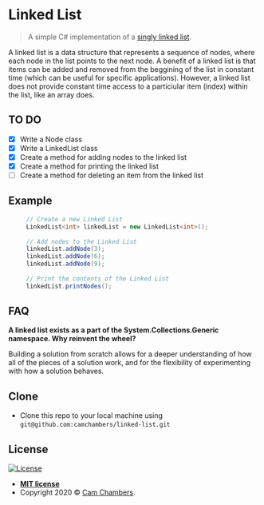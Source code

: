 # Linked List
> A simple C# implementation of a [singly linked list](https://en.wikipedia.org/wiki/Linked_list). 

A linked list is a data structure that represents a sequence of nodes, where each node in the list points to the next node. A benefit of a linked list is that items can be added and removed from the beggining of the list in constant time (which can be useful for specific applications). However, a linked list does not provide constant time access to a particiular item (index) within the list, like an array does. 

## TO DO

- [x] Write a Node class
- [x] Write a LinkedList class
- [x] Create a method for adding nodes to the linked list
- [X] Create a method for printing the linked list
- [ ] Create a method for deleting an item from the linked list

## Example

```csharp
     // Create a new Linked List
     LinkedList<int> linkedList = new LinkedList<int>();
      
     // Add nodes to the Linked List
     linkedList.addNode(3);
     linkedList.addNode(6);
     linkedList.addNode(9);
     
     // Print the contents of the Linked List
     linkedList.printNodes();

 ```
 
## FAQ
**A linked list exists as a part of the System.Collections.Generic namespace. Why reinvent the wheel?**

Building a solution from scratch allows for a deeper understanding of how all of the pieces of a solution work, and for the flexibility of experimenting with how a solution behaves. 
 
## Clone

- Clone this repo to your local machine using `git@github.com:camchambers/linked-list.git`

## License

[![License](http://img.shields.io/:license-mit-blue.svg?style=flat-square)](http://badges.mit-license.org)

- **[MIT license](http://opensource.org/licenses/mit-license.php)**
- Copyright 2020 © <a href="https://www.camchambers.com" target="_blank">Cam Chambers</a>.
